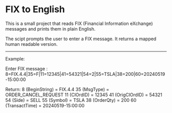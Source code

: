 # FIX to English

This is a small project that reads FIX (Financial Information eXchange) messages and prints them in plain English.

The scipt prompts the user to enter a FIX message. It returns a mapped human readable version. 

**************************
Example:

Enter FIX message :
8=FIX.4.4|35=F|11=12345|41=54321|54=2|55=TSLA|38=200|60=20240519-15:00:00

Return:
8 (BeginString) = FIX.4.4
35 (MsgType) = ORDER_CANCEL_REQUEST
11 (ClOrdID) = 12345
41 (OrigClOrdID) = 54321
54 (Side) = SELL
55 (Symbol) = TSLA
38 (OrderQty) = 200
60 (TransactTime) = 20240519-15:00:00
